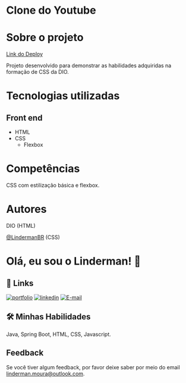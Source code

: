 # Clone do Youtube

# Sobre o projeto

[Link do Deploy](https://lindermanbr.github.io/DIO-CSS-Formation-Challange-Youtube-Clone/)

Projeto desenvolvido para demonstrar as habilidades adquiridas na formação de CSS da DIO.

# Tecnologias utilizadas

## Front end

- HTML
- CSS
  - Flexbox

# Competências

CSS com estilização básica e flexbox.

# Autores

DIO (HTML)

[@LindermanBR](https://github.com/LindermanBR) (CSS)

# Olá, eu sou o Linderman! 👋

## 🔗 Links
[![portfolio](https://img.shields.io/badge/my_portfolio-000?style=for-the-badge&logo=ko-fi&logoColor=white)](https://github.com/LindermanBR)
[![linkedin](https://img.shields.io/badge/linkedin-0A66C2?style=for-the-badge&logo=linkedin&logoColor=white)](https://www.linkedin.com/in/linderman-moura/)
[![E-mail](https://img.shields.io/badge/-Email-000?style=for-the-badge&logo=microsoft-outlook&logoColor=E94D5F)](mailto:linderman.moura@outlook.com)


## 🛠 Minhas Habilidades
Java, Spring Boot, HTML, CSS, Javascript.


## Feedback

Se você tiver algum feedback, por favor  deixe saber por meio do email linderman.moura@outlook.com.
